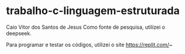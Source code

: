 # trabalho-c-linguagem-estruturada
Caio Vitor dos Santos de Jesus
Como fonte de pesquisa, utilizei o deepseek.

Para programar e testar os códigos, utilizei o site https://replit.com/~
